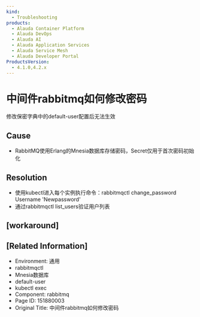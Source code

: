 ```yaml
---
kind:
  - Troubleshooting
products:
  - Alauda Container Platform
  - Alauda DevOps
  - Alauda AI
  - Alauda Application Services
  - Alauda Service Mesh
  - Alauda Developer Portal
ProductsVersion:
  - 4.1.0,4.2.x
---
```

<!-- A type of document that involves encountering a fault, diagnosing it, performing root cause analysis, and providing solutions. -->

# 中间件rabbitmq如何修改密码

修改保密字典中的default-user配置后无法生效

## Cause
- RabbitMQ使用Erlang的Mnesia数据库存储密码，Secret仅用于首次密码初始化

## Resolution
- 使用kubectl进入每个实例执行命令：rabbitmqctl change_password Username 'Newpassword'
- 通过rabbitmqctl list_users验证用户列表

## [workaround]

## [Related Information]
- Environment: 通用
- rabbitmqctl
- Mnesia数据库
- default-user
- kubectl exec
- Component: rabbitmq
- Page ID: 151880003
- Original Title: 中间件rabbitmq如何修改密码
